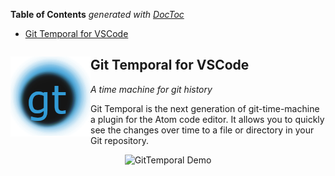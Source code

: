 <!-- START doctoc generated TOC please keep comment here to allow auto update -->
<!-- DON'T EDIT THIS SECTION, INSTEAD RE-RUN doctoc TO UPDATE -->

**Table of Contents** _generated with [DocToc](https://github.com/thlorenz/doctoc)_

- [Git Temporal for VSCode](#git-temporal-for-vscode)

<!-- END doctoc generated TOC please keep comment here to allow auto update -->

<p align="left" style="float: left;">
  <img src="https://raw.githubusercontent.com/git-temporal/git-temporal/master/packages/git-temporal-vscode/images/gticon.png" alt="GitTemporal Logo" />
</p>

## Git Temporal for VSCode

_A time machine for git history_

<p/>
<p/>
<p/>

Git Temporal is the next generation of git-time-machine a plugin for the Atom code editor. It allows you to quickly see the changes over time to a file or directory in your Git repository.

<p align="center">
  <img src="https://raw.githubusercontent.com/git-temporal/git-temporal/master/packages/git-temporal-vscode/images/gtdemo.png" alt="GitTemporal Demo" />
</p>
